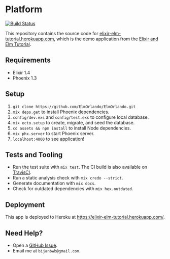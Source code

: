 # Platform

[![Build Status](https://travis-ci.org/elixir-elm-tutorial/platform.svg?branch=master)](https://travis-ci.org/elixir-elm-tutorial/platform)

This repository contains the source code for
[elixir-elm-tutorial.herokuapp.com](https://elixir-elm-tutorial.herokuapp.com/),
which is the demo application from the
[Elixir and Elm Tutorial](https://leanpub.com/elixir-elm-tutorial).

## Requirements

- Elixir 1.4
- Phoenix 1.3

## Setup

1. `git clone https://github.com/ElmOrlando/ElmOrlando.git`
2. `mix deps.get` to install Phoenix dependencies.
3. `config/dev.exs` and `config/test.exs` to configure local database.
4. `mix ecto.setup` to create, migrate, and seed the database.
5. `cd assets && npm install` to install Node dependencies.
6. `mix phx.server` to start Phoenix server.
7. `localhost:4000` to see application!

## Tests and Tooling

- Run the test suite with `mix test`. The CI build is also available on
[TravisCI](https://travis-ci.org/elixir-elm-tutorial/platform).
- Run a static analysis check with `mix credo --strict`.
- Generate documentation with `mix docs`.
- Check for outdated dependencies with `mix hex.outdated`.

## Deployment

This app is deployed to Heroku at https://elixir-elm-tutorial.herokuapp.com/.

## Need Help?

- Open a [GitHub Issue](https://github.com/elixir-elm-tutorial/platform/issues).
- Email me at `bijanbwb@gmail.com`.

